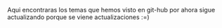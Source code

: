 Aqui encontraras los temas que hemos visto en git-hub por ahora sigue actualizando porque se viene actualizaciones :=)

